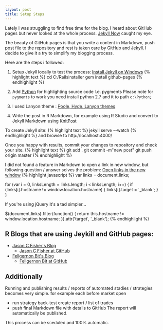 ```yaml
---
layout: post
title: Setup Steps
---
```


Lately I was struggling to find free time for the blog. I heard about
GitHub pages but never looked at the whole process. 
[Jekyll Now](https://github.com/barryclark/jekyll-now) caught my eye. 

The beauty of GitHub pages is that you write a content in Markdown, push post file
 to the repository and rest is taken care by GitHub and Jekyll. 
 I decide to give it a try to simplify my blogging process.

Here are the steps i followed:
1. Setup Jekyll locally to test the process: [Install Jekyll on Windows](http://chrismeserole.com/coding/install-ruby-rails-jekyll-on-windows/)
{% highlight text %}
cd C:/Railsinstaller 
gem install github-pages
{% endhighlight %}

2. Add [Python](https://www.python.org/) for highlighting source code I.e. pygments
Please note for `pygments` to work you need install python 2.7 and it to path `c:\Python;`

3. I used Lanyon theme : [Poole, Hyde, Lanyon themes](http://getpoole.com/) 

4. Write the post in R Markdown, for example using R Studio and convert to Jekyll Markdown
using [KnitPost ](https://github.com/jfisher-usgs/jfisher-usgs.github.com/blob/master/Rmd/2012-07-03-knitr-jekyll.Rmd)

To create Jekyll site:
{% highlight text %}
jekyll serve --watch
{% endhighlight %}
and browse to http://localhost:4000/

Once you happy with results, commit your changes to repository and check your site.
{% highlight text %}
 git add .
 git commit -m"new post"
 git push origin master
{% endhighlight %}


I did not found a feature in Markdown to open a link in new window, but following question / answer solves the problem:
[Open links in the new window](http://stackoverflow.com/questions/4425198/markdown-target-blank)
{% highlight javascript %}
var links = document.links;

for (var i = 0, linksLength = links.length; i < linksLength; i++) {
   if (links[i].hostname != window.location.hostname) {
       links[i].target = '_blank';
   } 
}

If you're using jQuery it's a tad simpler...

$(document.links).filter(function() {
    return this.hostname != window.location.hostname;
}).attr('target', '_blank');
{% endhighlight %}
    

    
R Blogs that are using Jeykill and GitHub pages:
----
* [Jason C Fisher's Blog](http://jfisher-usgs.github.io/r/2012/07/03/knitr-jekyll/)
  - [Jason C Fisher at GitHub](https://github.com/jfisher-usgs/jfisher-usgs.github.com)
* [Fellgernon Bit's Blog](http://lcolladotor.github.io/2013/11/09/new-Fellgernon-Bit-setup-in-Github/)
  - [Fellgernon Bit at GitHub](https://github.com/lcolladotor/lcolladotor.github.com)


Additionally
----
Running and publishing results / reports of automated stadies / strategies
becomes very simple. for example each before market open


* run strategy back-test create report / list of trades
* push final Markdown file with details to GitHub
The report will automatically be published.

This process can be sceduled and 100% automatic.